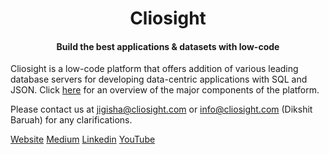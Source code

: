 <p align="center">    
<h1 align="center">Cliosight</h1>
<h4 align="center">Build the best applications & datasets with low-code</h4>
</p>
     
Cliosight is a low-code platform that offers addition of various leading database servers for developing data-centric applications with SQL and JSON. Click [here](https://github.com/cliosight/Docs/blob/main/Spec.md) for an overview of the major components of the platform.

Please contact us at jigisha@cliosight.com or info@cliosight.com (Dikshit Baruah) for any clarifications.   
	    
[Website](https://cliosight.com)   [Medium](https://medium.com/@cliosight)   [Linkedin](https://www.linkedin.com/in/jigisha-aryya/)   [YouTube](https://www.youtube.com/channel/UC1STG2eLks_NJcwbdkjDDIQ)
                 


